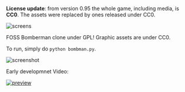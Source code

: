 **License update**: from version 0.95 the whole game, including media, is **CC0**. The assets were replaced by ones released under CC0.

![screens](https://github.com/drummyfish/bombman/blob/master/resources/logo.png?raw=true)

FOSS Bomberman clone under GPL! Graphic assets are under CC0.

To run, simply do `python bombman.py`.

![screenshot](http://i.imgur.com/3xbgAPM.png)

Early developmnet Video:

[![preview](http://img.youtube.com/vi/N1pGgX_rFOQ/0.jpg)](http://www.youtube.com/watch?v=N1pGgX_rFOQ "preview")
